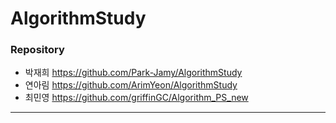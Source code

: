 # AlgorithmStudy

### Repository
* 박재희
https://github.com/Park-Jamy/AlgorithmStudy
* 연아림
https://github.com/ArimYeon/AlgorithmStudy
* 최민영
https://github.com/griffinGC/Algorithm_PS_new
-----------------------------------------------
